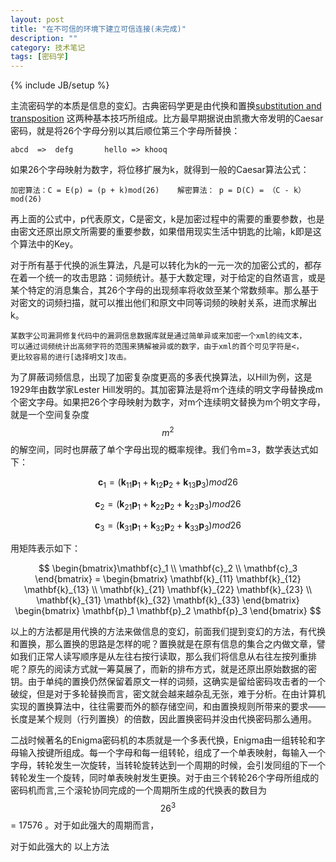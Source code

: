 ```yaml
---
layout: post
title: "在不可信的环境下建立可信连接(未完成)"
description: ""
category: 技术笔记
tags: [密码学]
---
```

{% include JB/setup %}


主流密码学的本质是信息的变幻。古典密码学更是由代换和置换[substitution and transposition][1] 这两种基本技巧所组成。比方最早期据说由凯撒大帝发明的Caesar密码，就是将26个字母分别以其后顺位第三个字母所替换：

`abcd  =>  defg       hello => khooq`

如果26个字母映射为数字，将位移扩展为k，就得到一般的Caesar算法公式：

`加密算法：C = E(p) = (p + k)mod(26)    解密算法： p = D(C) = （C - k）mod(26)`

再上面的公式中，p代表原文，C是密文，k是加密过程中的需要的重要参数，也是由密文还原出原文所需要的重要参数，如果借用现实生活中钥匙的比喻，k即是这个算法中的Key。

对于所有基于代换的派生算法，凡是可以转化为k的一元一次的加密公式的，都存在着一个统一的攻击思路：词频统计。基于大数定理，对于给定的自然语言，或是某个特定的消息集合，其26个字母的出现频率将收敛至某个常数频率。那么基于对密文的词频扫描，就可以推出他们和原文中同等词频的映射关系，进而求解出k。


    某数字公司漏洞修复代码中的漏洞信息数据库就是通过简单异或来加密一个xml的纯文本，
    可以通过词频统计出高频字符的范围来猜解被异或的数字，由于xml的首个可见字符是<，
    更比较容易的进行[选择明文]攻击。


为了屏蔽词频信息，出现了加密复杂度更高的多表代换算法，以Hill为例，这是1929年由数学家Lester Hill发明的。其加密算法是将m个连续的明文字母替换成m个密文字母。如果把26个字母映射为数字，对m个连续明文替换为m个明文字母，就是一个空间复杂度$$ m^2 $$的解空间，同时也屏蔽了单个字母出现的概率规律。我们令m=3，数学表达式如下：


$$ \mathbf{c}_1 = ( \mathbf{k}_{11}\mathbf{p}_1 + \mathbf{k}_{12}\mathbf{p}_2 + \mathbf{k}_{13}\mathbf{p}_3 ) mod 26 $$

$$ \mathbf{c}_2 = ( \mathbf{k}_{21}\mathbf{p}_1 + \mathbf{k}_{22}\mathbf{p}_2 + \mathbf{k}_{23}\mathbf{p}_3 ) mod 26 $$

$$ \mathbf{c}_3 = ( \mathbf{k}_{31}\mathbf{p}_1 + \mathbf{k}_{32}\mathbf{p}_2 + \mathbf{k}_{33}\mathbf{p}_3 ) mod 26 $$

用矩阵表示如下：


$$ \begin{bmatrix}\mathbf{c}_1 \\ \mathbf{c}_2 \\ \mathbf{c}_3 \end{bmatrix} = 
\begin{bmatrix} \mathbf{k}_{11} \mathbf{k}_{12} \mathbf{k}_{13} \\ \mathbf{k}_{21} \mathbf{k}_{22} \mathbf{k}_{23}  \\ \mathbf{k}_{31} \mathbf{k}_{32} \mathbf{k}_{33} \end{bmatrix}  
    \begin{bmatrix} \mathbf{p}_1 \mathbf{p}_2 \mathbf{p}_3 \end{bmatrix} $$


以上的方法都是用代换的方法来做信息的变幻，前面我们提到变幻的方法，有代换和置换，那么置换的思路是怎样的呢？置换就是在原有信息的集合之内做文章，譬如我们正常人读写顺序是从左往右按行读取，那么我们将信息从右往左按列重排呢？原先的阅读方式就一筹莫展了，而新的排布方式，就是还原出原始数据的密钥。由于单纯的置换仍然保留着原文一样的词频，这确实是留给密码攻击者的一个破绽，但是对于多轮替换而言，密文就会越来越杂乱无张，难于分析。在由计算机实现的置换算法中，往往需要而外的额存储空间，和由置换规则所带来的要求——长度是某个规则（行列置换）的倍数，因此置换密码并没由代换密码那么通用。


二战时候著名的Enigma密码机的本质就是一个多表代换，Enigma由一组转轮和字母输入按键所组成。每一个字母和每一组转轮，组成了一个单表映射，每输入一个字母，转轮发生一次旋转，当转轮旋转达到一个周期的时候，会引发同组的下一个转轮发生一个旋转，同时单表映射发生更换。对于由三个转轮26个字母所组成的密码机而言,三个滚轮协同完成的一个周期所生成的代换表的数目为$$ 26^3 $$ = 17576 。对于如此强大的周期而言，


对于如此强大的
以上方法

[1]:/assets/cryptography_and_network_security.pdf  "Cryptography and Network Security - Principles and Practice, Chapter 2.2.2, Substitution Techniques. 《密码编码学与网络信息安全》"






